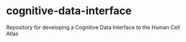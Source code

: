 # cognitive-data-interface
Repository for developing a Cognitive Data Interface to the Human Cell Atlas
